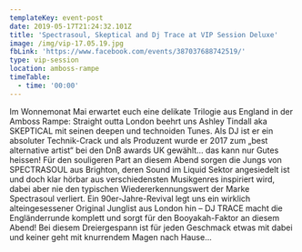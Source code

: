 ```yaml
---
templateKey: event-post
date: 2019-05-17T21:24:32.101Z
title: 'Spectrasoul, Skeptical and Dj Trace at VIP Session Deluxe'
image: /img/vip-17.05.19.jpg
fbLink: 'https://www.facebook.com/events/387037688742519/'
type: vip-session
location: amboss-rampe
timeTable:
  - time: '00:00'
---
```

Im Wonnemonat Mai erwartet euch eine delikate Trilogie aus England in der Amboss Rampe: Straight outta London beehrt uns Ashley Tindall aka SKEPTICAL mit seinen deepen und technoiden Tunes. Als DJ ist er ein absoluter Technik-Crack und als Produzent wurde er 2017 zum „best alternative artist“ bei den DnB awards UK gewählt… das kann nur Gutes heissen! Für den souligeren Part an diesem Abend sorgen die Jungs von SPECTRASOUL aus Brighton, deren Sound im Liquid Sektor angesiedelt ist und doch klar hörbar aus verschiedensten Musikgenres inspiriert wird, dabei aber nie den typischen Wiedererkennungswert der Marke Spectrasoul verliert. Ein 90er-Jahre-Revival legt uns ein wirklich alteingesessener Original Junglist aus London hin – DJ TRACE macht die Engländerrunde komplett und sorgt für den Booyakah-Faktor an diesem Abend! Bei diesem Dreiergespann ist für jeden Geschmack etwas mit dabei und keiner geht mit knurrendem Magen nach Hause...
